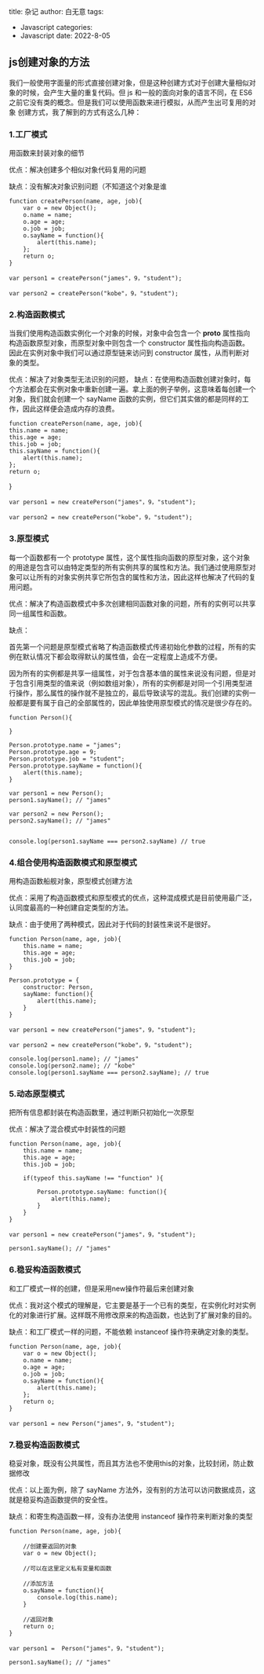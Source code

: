 title: 杂记
author: 白无意
tags:
  - Javascript
categories:
  - Javascript
date: 2022-8-05

## js创建对象的方法

我们一般使用字面量的形式直接创建对象，但是这种创建方式对于创建大量相似对象的时候，会产生大量的重复代码。但 js
和一般的面向对象的语言不同，在 ES6 之前它没有类的概念。但是我们可以使用函数来进行模拟，从而产生出可复用的对象
创建方式，我了解到的方式有这么几种：

### 1.工厂模式
用函数来封装对象的细节

优点：解决创建多个相似对象代码复用的问题

缺点：没有解决对象识别问题（不知道这个对象是谁

    function createPerson(name, age, job){
        var o = new Object();
        o.name = name;
        o.age = age;
        o.job = job;
        o.sayName = function(){
            alert(this.name);
        };
        return o;
    }

    var person1 = createPerson("james"，9，"student");

    var person2 = createPerson("kobe"，9，"student");

### 2.构造函数模式
当我们使用构造函数实例化一个对象的时候，对象中会包含一个 __proto__ 属性指向构造函数原型对象，而原型对象中则包含一个 constructor 属性指向构造函数。因此在实例对象中我们可以通过原型链来访问到 constructor 属性，从而判断对象的类型。

优点：解决了对象类型无法识别的问题，
缺点：在使用构造函数创建对象时，每个方法都会在实例对象中重新创建一遍。拿上面的例子举例，这意味着每创建一个对象，我们就会创建一个 sayName 函数的实例，但它们其实做的都是同样的工作，因此这样便会造成内存的浪费。

    function createPerson(name, age, job){
    this.name = name;
    this.age = age;
    this.job = job;
    this.sayName = function(){
        alert(this.name);
    };
    return o;
}

    var person1 = new createPerson("james"，9，"student");

    var person2 = new createPerson("kobe"，9，"student");

### 3.原型模式

每一个函数都有一个 prototype 属性，这个属性指向函数的原型对象，这个对象的用途是包含可以由特定类型的所有实例共享的属性和方法。我们通过使用原型对象可以让所有的对象实例共享它所包含的属性和方法，因此这样也解决了代码的复用问题。

优点：解决了构造函数模式中多次创建相同函数对象的问题，所有的实例可以共享同一组属性和函数。

缺点：

首先第一个问题是原型模式省略了构造函数模式传递初始化参数的过程，所有的实例在默认情况下都会取得默认的属性值，会在一定程度上造成不方便。

因为所有的实例都是共享一组属性，对于包含基本值的属性来说没有问题，但是对于包含引用类型的值来说（例如数组对象），所有的实例都是对同一个引用类型进行操作，那么属性的操作就不是独立的，最后导致读写的混乱。我们创建的实例一般都是要有属于自己的全部属性的，因此单独使用原型模式的情况是很少存在的。

    function Person(){

    }

    Person.prototype.name = "james";
    Person.prototype.age = 9;
    Person.prototype.job = "student";
    Person.prototype.sayName = function(){
        alert(this.name);
    }

    var person1 = new Person();
    person1.sayName(); // "james"

    var person2 = new Person();
    person2.sayName(); // "james"


    console.log(person1.sayName === person2.sayName) // true

### 4.组合使用构造函数模式和原型模式
用构造函数船舰对象，原型模式创建方法

优点：采用了构造函数模式和原型模式的优点，这种混成模式是目前使用最广泛，认同度最高的一种创建自定类型的方法。

缺点：由于使用了两种模式，因此对于代码的封装性来说不是很好。

    function Person(name, age, job){
        this.name = name;
        this.age = age;
        this.job = job;
    }

    Person.prototype = {
        constructor: Person,
        sayName: function(){
            alert(this.name);
        }
    }

    var person1 = new createPerson("james"，9，"student");

    var person2 = new createPerson("kobe"，9，"student");

    console.log(person1.name); // "james"
    console.log(person2.name); // "kobe"
    console.log(person1.sayName === person2.sayName); // true


### 5.动态原型模式
把所有信息都封装在构造函数里，通过判断只初始化一次原型

优点：解决了混合模式中封装性的问题

    function Person(name, age, job){
        this.name = name;
        this.age = age;
        this.job = job;

        if(typeof this.sayName !== "function" ){

            Person.prototype.sayName: function(){
                alert(this.name);
            } 
        } 
    }

    var person1 = new createPerson("james"，9，"student");

    person1.sayName(); // "james"

### 6.稳妥构造函数模式
和工厂模式一样的创建，但是采用new操作符最后来创建对象

优点：我对这个模式的理解是，它主要是基于一个已有的类型，在实例化时对实例化的对象进行扩展。这样既不用修改原来的构造函数，也达到了扩展对象的目的。

缺点：和工厂模式一样的问题，不能依赖 instanceof 操作符来确定对象的类型。

    function Person(name, age, job){
        var o = new Object();
        o.name = name;
        o.age = age;
        o.job = job;
        o.sayName = function(){
            alert(this.name);
        };
        return o;
    }

    var person1 = new Person("james"，9，"student");

### 7.稳妥构造函数模式
稳妥对象，既没有公共属性，而且其方法也不使用this的对象，比较封闭，防止数据修改

优点：以上面为例，除了 sayName 方法外，没有别的方法可以访问数据成员，这就是稳妥构造函数提供的安全性。

缺点：和寄生构造函数一样，没有办法使用 instanceof 操作符来判断对象的类型

    function Person(name, age, job){

        //创建要返回的对象
        var o = new Object();

        //可以在这里定义私有变量和函数

        //添加方法
        o.sayName = function(){
            console.log(this.name);
        }

        //返回对象
        return o;
    } 

    var person1 =  Person("james"，9，"student");

    person1.sayName(); // "james"